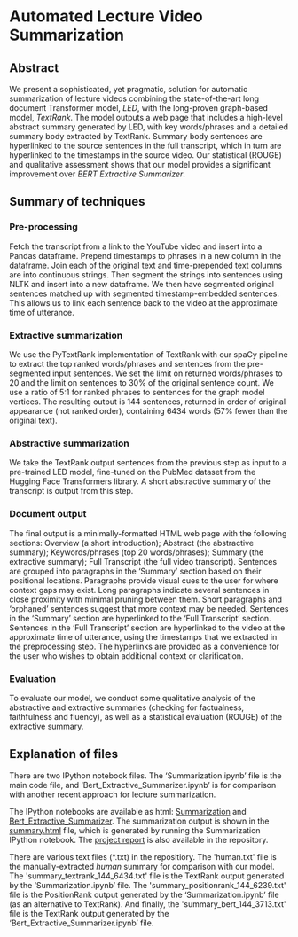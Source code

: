 # Automated Lecture Video Summarization

## Abstract
We present a sophisticated, yet pragmatic, solution for automatic summarization of lecture videos combining the state-of-the-art long document Transformer model, *LED*, with the long-proven graph-based model, *TextRank*. The model outputs a web page that includes a high-level abstract summary generated by LED, with key words/phrases and a detailed summary body extracted by TextRank. Summary body sentences are hyperlinked to the source sentences in the full transcript, which in turn are hyperlinked to the timestamps in the source video. Our statistical (ROUGE) and qualitative assessment shows that our model provides a significant improvement over *BERT Extractive Summarizer*.

## Summary of techniques
### Pre-processing 
Fetch the transcript from a link to the YouTube video and insert into a Pandas dataframe. Prepend timestamps to phrases
in a new column in the dataframe. Join each of the original text and time-prepended text columns are into continuous strings. Then segment the strings into sentences using NLTK and insert into a new dataframe. We then have segmented original sentences matched up with segmented timestamp-embedded sentences. This allows us to link each sentence back to the video at the approximate time of utterance.

### Extractive summarization
We use the PyTextRank implementation of TextRank with our spaCy pipeline to extract the top ranked words/phrases and sentences from the pre-segmented input sentences. We set the limit on returned words/phrases to 20 and the limit on sentences to 30% of the original sentence count. We use a ratio of 5:1 for ranked phrases to sentences for the graph model vertices. The resulting output is 144 sentences, returned in order of original appearance (not ranked order), containing 6434 words (57% fewer than the original text).

### Abstractive summarization
We take the TextRank output sentences from the previous step as input to a pre-trained LED model, fine-tuned on the PubMed dataset from the Hugging Face Transformers library. A short abstractive summary of the transcript is output from this step.

### Document output
The final output is a minimally-formatted HTML web page with the following sections: Overview (a short introduction); Abstract (the abstractive summary); Keywords/phrases (top 20 words/phrases); Summary (the extractive summary); Full Transcript (the full video transcript). Sentences are grouped into paragraphs in the ‘Summary’ section based on their positional locations. Paragraphs provide visual cues to the user for where context gaps may exist. Long paragraphs indicate several sentences in close proximity with minimal pruning between them. Short paragraphs and ‘orphaned’ sentences suggest that more context may be needed. Sentences in the ‘Summary’ section are hyperlinked to the ‘Full Transcript’ section. Sentences in
the ‘Full Transcript’ section are hyperlinked to the video at the approximate time of utterance, using the timestamps that we extracted in the preprocessing step. The hyperlinks are provided as a convenience for the user who wishes to obtain additional context or clarification.

### Evaluation
To evaluate our model, we conduct some qualitative analysis of the abstractive and extractive summaries (checking for factualness, faithfulness and fluency), as well as a statistical evaluation (ROUGE) of the extractive summary.

## Explanation of files
There are two IPython notebook files. The ‘Summarization.ipynb’ file is the main code file, and ‘Bert_Extractive_Summarizer.ipynb’ is for comparison with another recent approach for lecture summarization. 

The IPython notebooks are available as html: [Summarization](https://mkreager.github.io/nlp-summarization/Summarization.html) and [Bert_Extractive_Summarizer](https://mkreager.github.io/nlp-summarization/Bert_Extractive_Summarizer.html). The summarization output is shown in the [summary.html](https://mkreager.github.io/nlp-summarization/summary.html) file, which is generated by running the Summarization IPython notebook. The [project report](https://mkreager.github.io/nlp-summarization/Automated_Lecture_Video_Summarization.pdf) is also available in the repository. 

There are various text files (\*.txt) in the repositiory. The 'human.txt' file is the manually-extracted *human* summary for comparison with our model. The 'summary_textrank_144_6434.txt' file is the TextRank output generated by the ‘Summarization.ipynb’ file. The 'summary_positionrank_144_6239.txt' file is the PositionRank output generated by the ‘Summarization.ipynb’ file (as an alternative to TextRank). And finally, the 'summary_bert_144_3713.txt' file is the TextRank output generated by the ‘Bert_Extractive_Summarizer.ipynb’ file.
